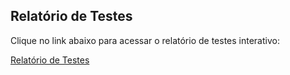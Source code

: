 ## Relatório de Testes

Clique no link abaixo para acessar o relatório de testes interativo:

[Relatório de Testes](target/site/surefire-report.html)
